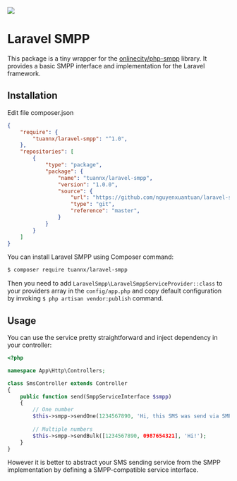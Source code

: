 [![](https://img.shields.io/packagist/dt/franzose/laravel-smpp.svg)](https://packagist.org/packages/franzose/laravel-smpp)

# Laravel SMPP
This package is a tiny wrapper for the [onlinecity/php-smpp](https://github.com/onlinecity/php-smpp) library.
It provides a basic SMPP interface and implementation for the Laravel framework.

## Installation
Edit file composer.json
```json
{
    "require": {
        "tuannx/laravel-smpp": "^1.0",
    },
    "repositories": [
        {
            "type": "package",
            "package": {
                "name": "tuannx/laravel-smpp",
                "version": "1.0.0",
                "source": {
                    "url": "https://github.com/nguyenxuantuan/laravel-smpp.git",
                    "type": "git",
                    "reference": "master",
                }
            }
        }
    ]
}
```

You can install Laravel SMPP using Composer command:
```bash
$ composer require tuannx/laravel-smpp
```

Then you need to add `LaravelSmpp\LaravelSmppServiceProvider::class` to your providers array in the `config/app.php`
and copy default configuration by invoking `$ php artisan vendor:publish` command.

## Usage

You can use the service pretty straightforward and inject dependency in your controller:
 
```php
<?php

namespace App\Http\Controllers;

class SmsController extends Controller
{
    public function send(SmppServiceInterface $smpp)
    {
        // One number
        $this->smpp->sendOne(1234567890, 'Hi, this SMS was send via SMPP protocol');
        
        // Multiple numbers
        $this->smpp->sendBulk([1234567890, 0987654321], 'Hi!');
    }
}
```

However it is better to abstract your SMS sending service from the SMPP implementation by defining a SMPP-compatible service interface.
